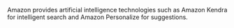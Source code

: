 Amazon provides artificial intelligence technologies such as Amazon Kendra for intelligent search and Amazon Personalize for suggestions.
